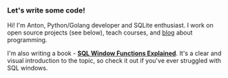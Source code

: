 ### Let's write some code!

Hi! I'm Anton, Python/Golang developer and SQLite enthusiast. I work on open source projects (see below), teach courses, and [blog](https://antonz.org/) about programming.

I'm also writing a book - **[SQL Window Functions Explained](https://antonz.org/sql-window-functions-book/)**. It's a clear and visual introduction to the topic, so check it out if you've ever struggled with SQL windows.
